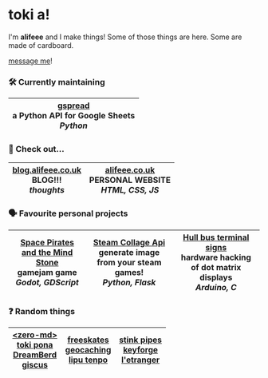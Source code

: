 # toki a!

I'm **alifeee** and I make things! Some of those things are here. Some are made of cardboard.

[message me](https://linktr.ee/alifeee)!

### 🛠 Currently maintaining

| [gspread][gspread] <br> a Python API for Google Sheets <br> *Python*|
| --- |

[gspread]: https://github.com/burnash/gspread

### 👀 Check out...

| [blog.alifeee.co.uk](https://blog.alifeee.co.uk) <br> BLOG!!! <br> *thoughts* | [alifeee.co.uk](https://alifeee.co.uk) <br> PERSONAL WEBSITE <br> *HTML, CSS, JS* |
| --- | --- |

### 🗣 Favourite personal projects

| [Space Pirates and the Mind Stone][space-pirates] <br> gamejam game <br> *Godot, GDScript* | [Steam Collage Api] <br> generate image from your steam games! <br> *Python, Flask* | [Hull bus terminal signs][hull bus signs] <br> hardware hacking of dot matrix displays <br> *Arduino, C* |
| --- | --- | --- |

[space-pirates]: https://github.com/alifeee/space-pirates
[Steam Collage Api]: https://alifeee.co.uk/steam_mosaic/
[hull bus signs]: https://github.com/ConnectedHumber/Bus-Terminal-Signs

### ❓ Random things

| [\<zero-md\>] <br> [toki pona] <br> [DreamBerd] <br> [giscus]| [freeskates] <br> [geocaching] <br> [lipu tenpo] | [stink pipes] <br> [keyforge] <br> [l'etranger] |
| --- | --- | --- |

[\<zero-md\>]: https://github.com/zerodevx/zero-md
[toki pona]: https://tokipona.org/
[freeskates]: https://www.jmkride.com/
[geocaching]: https://www.geocaching.com/play
[stink pipes]: https://www.designingbuildings.co.uk/wiki/Stink_pipes
[keyforge]: https://keyforging.com/
[l'etranger]: https://www.youtube.com/watch?v=zcHDMXhTlg0
[lipu tenpo]: https://linktr.ee/liputenpo
[DreamBerd]: https://github.com/TodePond/DreamBerd
[giscus]: https://github.com/giscus/giscus

